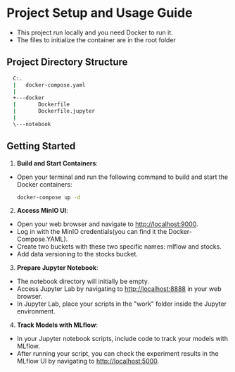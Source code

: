 # Project Setup and Usage Guide
- This project run locally and you need Docker to run it.
- The files to initialize the container are in the root folder

## Project Directory Structure
```sh
  C:.
  |   docker-compose.yaml
  |   
  +---docker
  |       Dockerfile
  |       Dockerfile.jupyter
  |       
  \---notebook
```

## Getting Started
1. **Build and Start Containers**:
- Open your terminal and run the following command to build and start the Docker containers:
   ```sh
   docker-compose up -d
   ```
2. **Access MinIO UI**:
- Open your web browser and navigate to [http://localhost:9000](http://localhost:9000).
- Log in with the MinIO credentials(you can find it the Docker-Compose.YAML).
- Create two buckets with these two specific names: mlflow and stocks.
- Add data versioning to the stocks bucket.

3. **Prepare Jupyter Notebook**:
- The notebook directory will initially be empty.
- Access Jupyter Lab by navigating to [http://localhost:8888](http://localhost:8888) in your web browser.
- In Jupyter Lab, place your scripts in the "work" folder inside the Jupyter environment.

4. **Track Models with MLflow**:
- In your Jupyter notebook scripts, include code to track your models with MLflow.
- After running your script, you can check the experiment results in the MLflow UI by navigating to [http://localhost:5000](http://localhost:5000).

